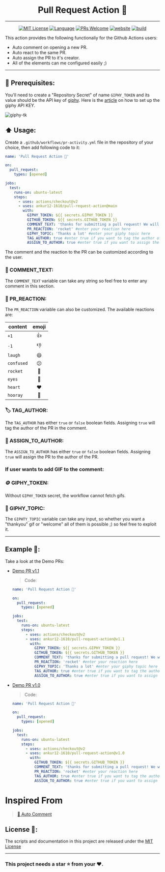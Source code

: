 <h1 align="center">Pull Request Action 🚀</h1>

---

<p align="center">
  <a href="/wow-actions/auto-comment/blob/master/LICENSE"><img alt="MIT License" src="https://img.shields.io/github/license/ankur12-1610/pull-request-action?style=flat-square"></a>
  <a href="https://www.typescriptlang.org" rel="nofollow"><img alt="Language" src="https://img.shields.io/badge/language-TypeScript-blue.svg?style=flat-square"></a>
  <a href="https://github.com/ankur12-1610/pull-request-action/pulls"><img alt="PRs Welcome" src="https://img.shields.io/badge/PRs-Welcome-brightgreen.svg?style=flat-square" ></a>
  <a href="https://github.com/marketplace/actions/pull-request-action" rel="nofollow"><img alt="website" src="https://img.shields.io/static/v1?label=&labelColor=505050&message=Marketplace&color=0076D6&style=flat-square&logo=google-chrome&logoColor=0076D6" ></a>
  <a href="https://github.com/ankur12-1610/pull-request-action/workflows/release.yml"><img alt="build" src="https://img.shields.io/github/workflow/status/wow-actions/auto-comment/Release/master?logo=github&style=flat-square" ></a>
</p>

This action provides the following functionaliy for the Github Actions users:

- Auto comment on opening a new PR.
- Auto react to the same PR.
- Auto assign the PR to it's creator.
- All of the elements can me configured easily ;)

---

## 📝 Prerequisites:

You'll need to create a "Repository Secret" of name `GIPHY_TOKEN` and its value should be the API key of [giphy](https://giphy.com/). Here is the [article](https://support.giphy.com/hc/en-us/articles/360020283431-Request-A-GIPHY-API-Key) on how to set up the giphy API KEY.

![giphy-tk](https://user-images.githubusercontent.com/76884959/147668001-4856c7f5-fe79-4ae8-a01d-fb9f1edef88f.png)

## :arrow_up: Usage:

Create a `.github/workflows/pr-activity.yml` file in the repository of your choice, then add following code to it:

```yaml
name: 'Pull Request Action 🚀'

on:
  pull_request:
    types: [opened]

jobs:
  test:
    runs-on: ubuntu-latest
    steps:
      - uses: actions/checkout@v2
      - uses: ankur12-1610/pull-request-action@main
        with:
          GIPHY_TOKEN: ${{ secrets.GIPHY_TOKEN }}
          GITHUB_TOKEN: ${{ secrets.GITHUB_TOKEN }}
          COMMENT_TEXT: 'thanks for submitting a pull request! We will try to review it as soon as we can :)' #enter your custom comment in the content variable
          PR_REACTION: 'rocket' #enter your reaction here
          GIPHY_TOPIC: 'Thanks a lot' #enter your giphy topic here
          TAG_AUTHOR: true #enter true if you want to tag the author of the pull request
          ASSIGN_TO_AUTHOR: true #enter true if you want to assign the pull request to the author of the pull request
```

The comment and the reaction to the PR can be customized according to the user.

### 💬 COMMENT_TEXT:

The `COMMENT_TEXT` variable can take any string so feel free to enter any comment in this section.

### 🚀 PR_REACTION:

The `PR_REACTION` variable can also be customized. The available reactions are:

| content    | emoji |
| ---------- | :---: |
| `+1`       |  👍   |
| `-1`       |  👎   |
| `laugh`    |  😄   |
| `confused` |  😕   |
| `rocket`   |  🚀   |
| `eyes`     |  👀   |
| `heart`    |  ❤️   |
| `hooray`   |  🎉   |

### 🏷️ TAG_AUTHOR:

The `TAG_AUTHOR` has either `true` or `false` boolean fields. Assigning `true` will tag the author of the PR in the comment.

### 🏁 ASSIGN_TO_AUTHOR:

The `ASSIGN_TO_AUTHOR` has either `true` or `false` boolean fields. Assigning `true` will assign the PR to the author of the PR.

### If user wants to add GIF to the comment:

### 🪙 GIPHY_TOKEN:

Without `GIPHY_TOKEN` secret, the workflow cannot fetch gifs.

### 📍 GIPHY_TOPIC:

The `GIPHTY_TOPIC` variable can take any input, so whether you want a "thankyou" gif or "welcome" all of them is possible ;) so feel free to exploit it.

---

## Example 🍠:

Take a look at the Demo PRs:

- [Demo PR v1.1](https://github.com/ankur12-1610/pull-request-action/pull/40)

  > Code:

  ```yaml
  name: 'Pull Request Action 🚀'

  on:
    pull_request:
      types: [opened]

  jobs:
    test:
      runs-on: ubuntu-latest
      steps:
        - uses: actions/checkout@v2
        - uses: ankur12-1610/pull-request-action@v1.1
          with:
            GIPHY_TOKEN: ${{ secrets.GIPHY_TOKEN }}
            GITHUB_TOKEN: ${{ secrets.GITHUB_TOKEN }}
            COMMENT_TEXT: 'thanks for submitting a pull request! We will try to review it as soon as we can :)' #enter your custom comment in the content variable
            PR_REACTION: 'rocket' #enter your reaction here
            GIPHY_TOPIC: 'Thanks a lot' #enter your giphy topic here
            TAG_AUTHOR: true #enter true if you want to tag the author of the pull request
            ASSIGN_TO_AUTHOR: true #enter true if you want to assign the pull request to the author of the pull request
  ```

- [Demo PR v1.0](https://github.com/ankur12-1610/pull-request-action/pull/10)

  > Code:

  ```yaml
  name: 'Pull Request Action 🚀'

  on:
    pull_request:
      types: [opened]

  jobs:
    test:
      runs-on: ubuntu-latest
      steps:
        - uses: actions/checkout@v2
        - uses: ankur12-1610/pull-request-action@v1.0
          with:
            GITHUB_TOKEN: ${{ secrets.GITHUB_TOKEN }}
            COMMENT_TEXT: 'thanks for submitting a pull request! We will try to review it as soon as we can :)' #enter your custom comment in the content variable
            PR_REACTION: 'rocket' #enter your reaction here
            TAG_AUTHOR: true #enter true if you want to tag the author of the pull request
            ASSIGN_TO_AUTHOR: true #enter true if you want to assign the pull request to the author of the pull request
  ```

# Inspired From

> [:speech_balloon: Auto Comment](https://github.com/wow-actions/auto-comment)

## License 🔖:

The scripts and documentation in this project are released under the [MIT License](LICENSE)

---

### This project needs a **star** ⭐ from your ♥.
